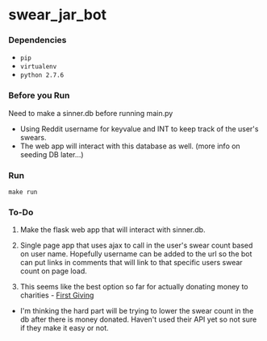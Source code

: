 swear_jar_bot
=============

### Dependencies

* `pip`
* `virtualenv`
* `python 2.7.6`

### Before you Run

Need to make a sinner.db before running main.py
  * Using Reddit username for keyvalue and INT to keep track of the user's swears.
  * The web app will interact with this database as well. (more info on seeding DB later...)

### Run

`make run`

### To-Do

1. Make the flask web app that will interact with sinner.db.

2. Single page app that uses ajax to call in the user's swear count based on user name. Hopefully username can be added to the url so the bot can put links in comments that will link to that specific users swear count on page load.

3. This seems like the best option so far for actually donating money to charities - [First Giving](http://developers.firstgiving.com/)
  * I'm thinking the hard part will be trying to lower the swear count in the db after there is money donated. Haven't used their API yet so not sure if they make it easy or not.

